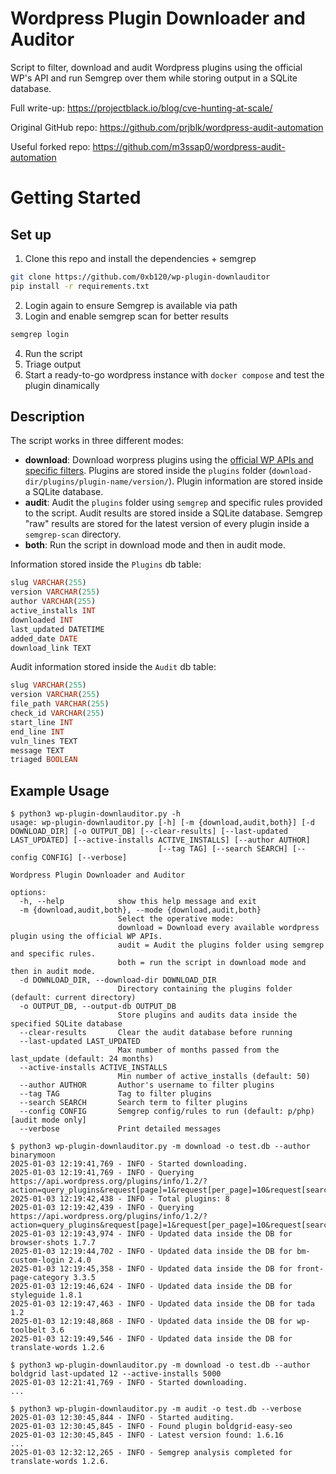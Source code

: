 # Wordpress Plugin Downloader and Auditor

Script to filter, download and audit Wordpress plugins using the official WP's API and run Semgrep over them while storing output in a SQLite database.

Full write-up: https://projectblack.io/blog/cve-hunting-at-scale/

Original GitHub repo: https://github.com/prjblk/wordpress-audit-automation

Useful forked repo: https://github.com/m3ssap0/wordpress-audit-automation

# Getting Started

## Set up

1. Clone this repo and install the dependencies + semgrep
```sh
git clone https://github.com/0xb120/wp-plugin-downlauditor
pip install -r requirements.txt
```
2. Login again to ensure Semgrep is available via path
3. Login and enable semgrep scan for better results
```sh
semgrep login
```
4. Run the script
5. Triage output
6. Start a ready-to-go wordpress instance with `docker compose` and test the plugin dinamically

## Description

The script works in three different modes:
- **download**: Download worpress plugins using the [official WP APIs and specific filters](https://developer.wordpress.org/reference/functions/plugins_api/). Plugins are stored inside the `plugins` folder (`download-dir/plugins/plugin-name/version/`). Plugin information are stored inside a SQLite database.
- **audit**: Audit the `plugins` folder using `semgrep` and specific rules provided to the script. Audit results are stored inside a SQLite database. Semgrep "raw" results are stored for the latest version of every plugin inside a `semgrep-scan` directory.
- **both**: Run the script in download mode and then in audit mode.

Information stored inside the `Plugins` db table:
```sql
slug VARCHAR(255)
version VARCHAR(255)
author VARCHAR(255)
active_installs INT
downloaded INT
last_updated DATETIME
added_date DATE
download_link TEXT
```

Audit information stored inside the `Audit` db table:
```sql
slug VARCHAR(255)
version VARCHAR(255)
file_path VARCHAR(255)
check_id VARCHAR(255)
start_line INT
end_line INT
vuln_lines TEXT
message TEXT
triaged BOOLEAN
```

## Example Usage

```
$ python3 wp-plugin-downlauditor.py -h
usage: wp-plugin-downlauditor.py [-h] [-m {download,audit,both}] [-d DOWNLOAD_DIR] [-o OUTPUT_DB] [--clear-results] [--last-updated LAST_UPDATED] [--active-installs ACTIVE_INSTALLS] [--author AUTHOR]
                                 [--tag TAG] [--search SEARCH] [--config CONFIG] [--verbose]

Wordpress Plugin Downloader and Auditor

options:
  -h, --help            show this help message and exit
  -m {download,audit,both}, --mode {download,audit,both}
                        Select the operative mode: 
                        download = Download every available wordpress plugin using the official WP APIs. 
                        audit = Audit the plugins folder using semgrep and specific rules. 
                        both = run the script in download mode and then in audit mode.
  -d DOWNLOAD_DIR, --download-dir DOWNLOAD_DIR
                        Directory containing the plugins folder (default: current directory)
  -o OUTPUT_DB, --output-db OUTPUT_DB
                        Store plugins and audits data inside the specified SQLite database
  --clear-results       Clear the audit database before running
  --last-updated LAST_UPDATED
                        Max number of months passed from the last_update (default: 24 months)
  --active-installs ACTIVE_INSTALLS
                        Min number of active_installs (default: 50)
  --author AUTHOR       Author's username to filter plugins
  --tag TAG             Tag to filter plugins
  --search SEARCH       Search term to filter plugins
  --config CONFIG       Semgrep config/rules to run (default: p/php) [audit mode only]
  --verbose             Print detailed messages

$ python3 wp-plugin-downlauditor.py -m download -o test.db --author binarymoon
2025-01-03 12:19:41,769 - INFO - Started downloading.
2025-01-03 12:19:41,769 - INFO - Querying https://api.wordpress.org/plugins/info/1.2/?action=query_plugins&request[page]=1&request[per_page]=10&request[search]=&request[author]=binarymoon&request[tag]=
2025-01-03 12:19:42,438 - INFO - Total plugins: 8
2025-01-03 12:19:42,439 - INFO - Querying https://api.wordpress.org/plugins/info/1.2/?action=query_plugins&request[page]=1&request[per_page]=10&request[search]=&request[author]=binarymoon&request[tag]=
2025-01-03 12:19:43,974 - INFO - Updated data inside the DB for browser-shots 1.7.7
2025-01-03 12:19:44,702 - INFO - Updated data inside the DB for bm-custom-login 2.4.0
2025-01-03 12:19:45,358 - INFO - Updated data inside the DB for front-page-category 3.3.5
2025-01-03 12:19:46,624 - INFO - Updated data inside the DB for styleguide 1.8.1
2025-01-03 12:19:47,463 - INFO - Updated data inside the DB for tada 1.2
2025-01-03 12:19:48,868 - INFO - Updated data inside the DB for wp-toolbelt 3.6
2025-01-03 12:19:49,546 - INFO - Updated data inside the DB for translate-words 1.2.6

$ python3 wp-plugin-downlauditor.py -m download -o test.db --author boldgrid last-updated 12 --active-installs 5000
2025-01-03 12:21:41,769 - INFO - Started downloading.
...

$ python3 wp-plugin-downlauditor.py -m audit -o test.db --verbose
2025-01-03 12:30:45,844 - INFO - Started auditing.
2025-01-03 12:30:45,845 - INFO - Found plugin boldgrid-easy-seo
2025-01-03 12:30:45,845 - INFO - Latest version found: 1.6.16
...
2025-01-03 12:32:12,265 - INFO - Semgrep analysis completed for translate-words 1.2.6.
```

